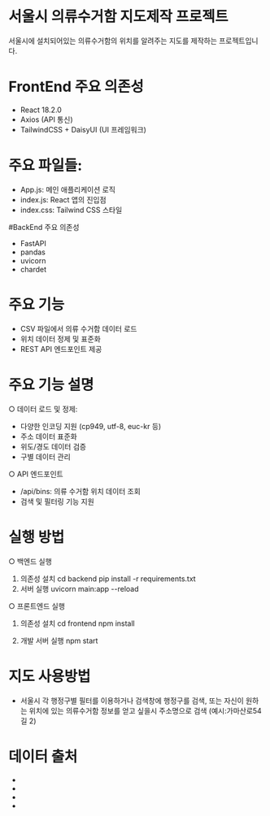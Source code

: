 # 서울시 의류수거함 지도제작 프로젝트

서울시에 설치되어있는 의류수거함의 위치를 알려주는 지도를 제작하는 프로젝트입니다.

# FrontEnd 주요 의존성
  - React 18.2.0
  - Axios (API 통신)
  - TailwindCSS + DaisyUI (UI 프레임워크)

#  주요 파일들:
  - App.js: 메인 애플리케이션 로직
  - index.js: React 앱의 진입점
  - index.css: Tailwind CSS 스타일

#BackEnd 주요 의존성

  - FastAPI
  - pandas
  - uvicorn
  - chardet

# 주요 기능

  - CSV 파일에서 의류 수거함 데이터 로드
  - 위치 데이터 정제 및 표준화
  - REST API 엔드포인트 제공

# 주요 기능 설명

○ 데이터 로드 및 정제:
  - 다양한 인코딩 지원 (cp949, utf-8, euc-kr 등)
  - 주소 데이터 표준화
  - 위도/경도 데이터 검증
  - 구별 데이터 관리

○ API 엔드포인트
  - /api/bins: 의류 수거함 위치 데이터 조회
  - 검색 및 필터링 기능 지원

# 실행 방법

 ○ 백엔드 실행

 1. 의존성 설치
    cd backend
    pip install -r requirements.txt
 2. 서버 실행
    uvicorn main:app --reload

 ○ 프론트엔드 실행

  1. 의존성 설치
    cd frontend
    npm install

  2. 개발 서버 실행
    npm start

# 지도 사용방법
  - 서울시 각 행정구별 필터를 이용하거나 검색창에 행정구를 검색, 또는 자신이 원하는 위치에 있는 의류수거함 정보를 얻고 싶을시 주소명으로 검색 (예시:가마산로54길 2)

# 데이터 출처
  -
  -
  -
  -



